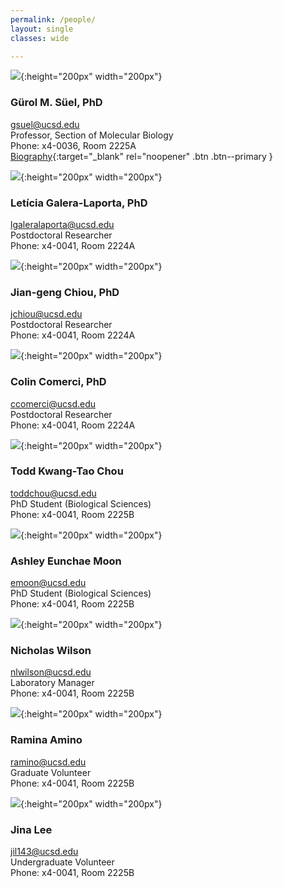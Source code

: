 ```yaml
---
permalink: /people/
layout: single
classes: wide

---
```


![](/assets/images/lab_members/Gsuel.png){:height="200px" width="200px"}
### Gürol M. Süel, PhD
gsuel@ucsd.edu  
Professor, Section of Molecular Biology  
Phone: x4-0036, Room 2225A  
[Biography](/gurol_bio/){:target="_blank" rel="noopener" .btn .btn--primary }  

![](/assets/images/lab_members/Leticia.png){:height="200px" width="200px"}
### Letícia Galera-Laporta, PhD
lgaleralaporta@ucsd.edu  
Postdoctoral Researcher  
Phone: x4-0041, Room 2224A

![](/assets/images/lab_members/Jian-geng.png){:height="200px" width="200px"}
### Jian-geng Chiou, PhD
jchiou@ucsd.edu  
Postdoctoral Researcher  
Phone: x4-0041, Room 2224A  

![](/assets/images/lab_members/Colin.png){:height="200px" width="200px"}
### Colin Comerci, PhD
ccomerci@ucsd.edu  
Postdoctoral Researcher  
Phone: x4-0041, Room 2224A  


![](/assets/images/lab_members/Todd.png){:height="200px" width="200px"}
### Todd Kwang-Tao Chou
toddchou@ucsd.edu  
PhD Student (Biological Sciences)   
Phone: x4-0041, Room 2225B


![](/assets/images/lab_members/Ashley.png){:height="200px" width="200px"}
### Ashley Eunchae Moon 
emoon@ucsd.edu  
PhD Student (Biological Sciences)   
Phone: x4-0041, Room 2225B


![](/assets/images/lab_members/Nicholas.png){:height="200px" width="200px"}
### Nicholas Wilson
nlwilson@ucsd.edu  
Laboratory Manager   
Phone: x4-0041, Room 2225B

![](/assets/images/lab_members/Ramina.png){:height="200px" width="200px"}
### Ramina Amino
ramino@ucsd.edu  
Graduate Volunteer     
Phone: x4-0041, Room 2225B 

![](/assets/images/lab_members/Jina_Lee.png){:height="200px" width="200px"}
### Jina Lee
jil143@ucsd.edu  
Undergraduate Volunteer  
Phone: x4-0041, Room 2225B

